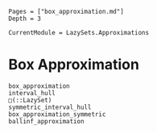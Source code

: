 ```@contents
Pages = ["box_approximation.md"]
Depth = 3
```

```@meta
CurrentModule = LazySets.Approximations
```

# Box Approximation

```@docs
box_approximation
interval_hull
□(::LazySet)
symmetric_interval_hull
box_approximation_symmetric
ballinf_approximation
```
